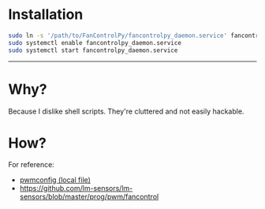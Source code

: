 # Installation
```sh
sudo ln -s '/path/to/FanControlPy/fancontrolpy_daemon.service' fancontrolpy_daemon.service  # or move it there
sudo systemctl enable fancontrolpy_daemon.service
sudo systemctl start fancontrolpy_daemon.service
```

---

# Why?
Because I dislike shell scripts.
They're cluttered and not easily hackable.

# How?
For reference:
- [pwmconfig (local file)](/usr/bin/pwmconfig)
- https://github.com/lm-sensors/lm-sensors/blob/master/prog/pwm/fancontrol
